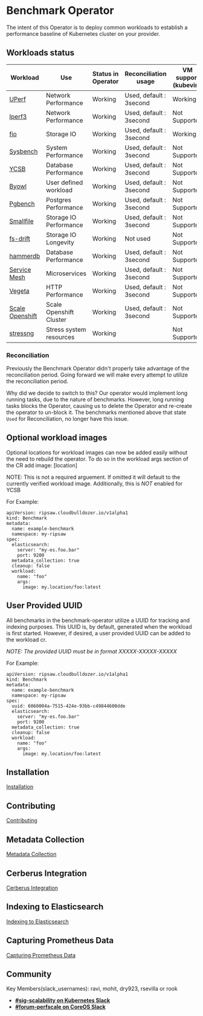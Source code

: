 # Benchmark Operator

The intent of this Operator is to deploy common workloads to establish
a performance baseline of Kubernetes cluster on your provider.

## Workloads status

| Workload                       | Use                    | Status in Operator | Reconciliation usage       | VM support (kubevirt) | Kata Containers |
| ------------------------------ | ---------------------- | ------------------ | -------------------------- | --------------------- | --------------- |
| [UPerf](docs/uperf.md)         | Network Performance    | Working            |  Used, default : 3second  | Working                | Working         |
| [Iperf3](docs/iperf.md)       | Network Performance    | Working            |  Used, default : 3second  | Not Supported          | Not Supported   |
| [fio](docs/fio_distributed.md) | Storage IO             | Working            |  Used, default : 3second  | Working                | Working         |
| [Sysbench](docs/sysbench.md)   | System Performance     | Working            |  Used, default : 3second  | Not Supported          | Not Supported   |
| [YCSB](docs/ycsb.md)           | Database Performance   | Working            |  Used, default : 3second  | Not Supported          | Not Supported   |
| [Byowl](docs/byowl.md)         | User defined workload  | Working            |  Used, default : 3second  | Not Supported          | Not Supported   |
| [Pgbench](docs/pgbench.md)     | Postgres Performance   | Working            |  Used, default : 3second  | Not Supported          | Not Supported   |
| [Smallfile](docs/smallfile.md) | Storage IO Performance | Working            |  Used, default : 3second  | Not Supported          | Not Supported   |
| [fs-drift](docs/fs-drift.md)   | Storage IO Longevity   | Working            |  Not used                 | Not Supported          | Not Supported   |
| [hammerdb](docs/hammerdb.md)   | Database Performance   | Working            |  Used, default : 3second  | Not Supported          | Not Supported   |
| [Service Mesh](docs/servicemesh.md) | Microservices     | Working            |  Used, default : 3second   | Not Supported         | Not Supported   |
| [Vegeta](docs/vegeta.md)       | HTTP Performance       | Working            |  Used, default : 3second  | Not Supported          | Not Supported   |
| [Scale Openshift](docs/scale_openshift.md) | Scale Openshift Cluster       | Working            |  Used, default : 3second  | Not Supported         | Not Supported  |
| [stressng](docs/stressng.md)   | Stress system resources | Working            |                 | Not Supported         | Not Supported  |


### Reconciliation

Previously the Benchmark Operator didn't properly take advantage of the reconciliation period. Going forward
we will make every attempt to utilize the reconciliation period.

Why did we decide to switch to this? Our operator would implement long running tasks, due to the nature of benchmarks.
However, long running tasks blocks the Operator, causing us to delete the Operator and re-create the operator to
un-block it. The benchmarks mentioned above that state `Used` for Reconciliation, no longer have this issue.

## Optional workload images
Optional locations for workload images can now be added easily without the need to rebuild the operator.
To do so in the workload args section of the CR add image: [location]

NOTE: This is not a required arguement. If omitted it will default to the currently verified workload image.
Additionally, this is *NOT* enabled for YCSB

For Example:

```
apiVersion: ripsaw.cloudbulldozer.io/v1alpha1
kind: Benchmark
metadata:
  name: example-benchmark
  namespace: my-ripsaw
spec:
  elasticsearch:
    server: "my-es.foo.bar"
    port: 9200
  metadata_collection: true
  cleanup: false
  workload:
    name: "foo"
    args:
      image: my.location/foo:latest
```

## User Provided UUID
All benchmarks in the benchmark-operator utilize a UUID for tracking and indexing purposes. This UUID is,
by default, generated when the workload is first started. However, if desired, a user provided UUID can
be added to the workload cr.

*NOTE: The provided UUID must be in format XXXXX-XXXXX-XXXXX*

For Example:
```
apiVersion: ripsaw.cloudbulldozer.io/v1alpha1
kind: Benchmark
metadata:
  name: example-benchmark
  namespace: my-ripsaw
spec:
  uuid: 6060004a-7515-424e-93bb-c49844600dde
  elasticsearch:
    server: "my-es.foo.bar"
    port: 9200
  metadata_collection: true
  cleanup: false
  workload:
    name: "foo"
    args:
      image: my.location/foo:latest
```

## Installation
[Installation](docs/installation.md)

## Contributing
[Contributing](CONTRIBUTE.md)

## Metadata Collection
[Metadata Collection](docs/metadata.md)

## Cerberus Integration
[Cerberus Integration](docs/cerberus.md)

## Indexing to Elasticsearch
[Indexing to Elasticsearch](docs/elastic.md)

## Capturing Prometheus Data
[Capturing Prometheus Data](docs/prometheus.md)

## Community
Key Members(slack_usernames): ravi, mohit, dry923, rsevilla or rook
* [**#sig-scalability on Kubernetes Slack**](https://kubernetes.slack.com)
* [**#forum-perfscale on CoreOS Slack**](https://coreos.slack.com)
